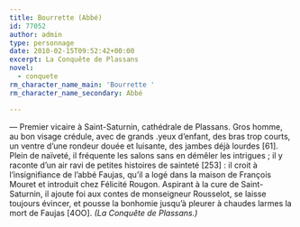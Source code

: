 ```yaml
---
title: Bourrette (Abbé)
id: 77052
author: admin
type: personnage
date: 2010-02-15T09:52:42+00:00
excerpt: La Conquête de Plassans
novel:
  - conquete
rm_character_name_main: 'Bourrette '
rm_character_name_secondary: Abbé

---
```

— Premier vicaire à Saint-Saturnin, cathédrale de Plassans. Gros homme, au bon visage crédule, avec de grands .yeux d&rsquo;enfant, des bras trop courts, un ventre d&rsquo;une rondeur douée et luisante, des jambes déjà lourdes [61]. Plein de naïveté, il fréquente les salons sans en démêler les intrigues ; il y raconte d&rsquo;un air ravi de petites histoires de sainteté [253] : il croit à l&rsquo;insignifiance de l&rsquo;abbé Faujas, qu&rsquo;il a logé dans la maison de François Mouret et introduit chez Félicité Rougon. Aspirant à la cure de Saint-Saturnin, il ajoute foi aux contes de monseigneur Rousselot, se laisse toujours évincer, et pousse la bonhomie jusqu&rsquo;à pleurer à chaudes larmes la mort de Faujas [4OO]. _(La Conquête de Plassans.)_